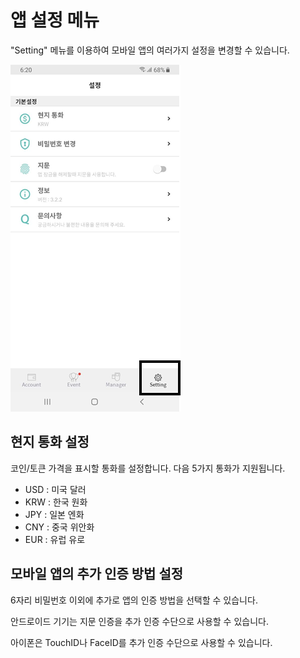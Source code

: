 # 앱 설정 메뉴

"Setting" 메뉴를 이용하여 모바일 앱의 여러가지 설정을 변경할 수 있습니다.

![](../.gitbook/assets/image%20%286%29.png)

## 현지 통화 설정

​코인/토큰 가격을 표시할 통화를 설정합니다. 다음 5가지 통화가 지원됩니다.

* USD : 미국 달러
* KRW : 한국 원화
* JPY : 일본 엔화
* CNY : 중국 위안화
* EUR : 유럽 유로

## 모바일 앱의 추가 인증 방법 설정

6자리 비밀번호 이외에 추가로 앱의 인증 방법을 선택할 수 있습니다.

안드로이드 기기는 지문 인증을 추가 인증 수단으로 사용할 수 있습니다.

아이폰은 TouchID나 FaceID를 추가 인증 수단으로 사용할 수 있습니다.


